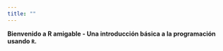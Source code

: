 ```yaml
---
title: ""
---
```


__Bienvenido a R amigable - Una introducción básica a la programación usando `R`.__